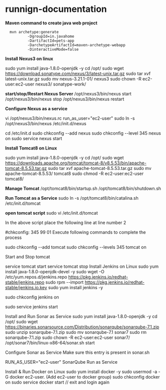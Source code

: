 # runnign-documentation

**Maven command to create java web project**

      mvn archetype:generate 
	          -DgroupId=in.javahome
	          -DartifactId=pets-app
	          -DarchetypeArtifactId=maven-archetype-webapp
	          -DinteractiveMode=false
            
**Install Nexus3 on linux**

sudo yum install java-1.8.0-openjdk -y
cd /opt/
sudo wget https://download.sonatype.com/nexus/3/latest-unix.tar.gz
sudo tar xvf latest-unix.tar.gz
sudo mv nexus-3.21.1-01/ nexus3
sudo chown -R ec2-user:ec2-user nexus3/ sonatype-work/

**start/stop/Restart Nexus Server**
/opt/nexus3/bin/nexus start
/opt/nexus3/bin/nexus stop
/opt/nexus3/bin/nexus restart


**Configure Nexus as a service**

vi /opt/nexus3/bin/nexus.rc
run_as_user="ec2-user"
sudo ln -s /opt/nexus3/bin/nexus /etc/init.d/nexus

cd /etc/init.d
sudo chkconfig --add nexus
sudo chkconfig --level 345 nexus on
sudo service nexus start

**Install Tomcat8 on Linux**

sudo yum install java-1.8.0-openjdk -y
cd /opt/
sudo wget https://downloads.apache.org/tomcat/tomcat-8/v8.5.53/bin/apache-tomcat-8.5.53.tar.gz
sudo tar xvf apache-tomcat-8.5.53.tar.gz
sudo mv apache-tomcat-8.5.53/ tomcat8
sudo chmod -R ec2-user:ec2-user tomcat8/

**Manage Tomcat**
/opt/tomcat8/bin/startup.sh
/opt/tomcat8/bin/shutdown.sh

**Run Tomcat as a Service**
sudo ln -s /opt/tomcat8/bin/catalina.sh /etc/init.d/tomcat

**open tomcat script**
sudo vi /etc/init.d/tomcat

In the above script place the following line at line number 2

   #chkconfig: 345 99 01
Execute following commands to complete the process

   sudo chkconfig --add tomcat
   sudo chkconfig --levels 345 tomcat on

Start and Stop tomcat

service tomcat start
service tomcat stop
Install Jenkins on Linux
   sudo yum install java-1.8.0-openjdk-devel -y
   sudo wget -O /etc/yum.repos.d/jenkins.repo https://pkg.jenkins.io/redhat-stable/jenkins.repo
   sudo rpm --import https://pkg.jenkins.io/redhat-stable/jenkins.io.key
   sudo yum install jenkins -y
   
   sudo chkconfig jenkins on
   
   sudo service jenkins start
   
Install and Run Sonar as Service
sudo yum install java-1.8.0-openjdk -y
cd /opt/
sudo wget https://binaries.sonarsource.com/Distribution/sonarqube/sonarqube-7.1.zip
sudo unzip sonarqube-7.1.zip
sudo mv sonarqube-7.1 sonar7
sudo rm sonarqube-7.1.zip
sudo chown -R ec2-user:ec2-user sonar7/
/opt/sonar7/bin/linux-x86-64/sonar.sh start

Configure Sonar as Service
Make sure this entry is present in sonar.sh

RUN_AS_USER="ec2-user"
SonarQube Run as Service

Install & Run Docker on Linux
   sudo yum install docker -y
   sudo usermod -a -G docker ec2-user. (Add ec2-user to docker group)
   sudo chkconfig docker on 
   sudo service docker start
   // exit and login again
